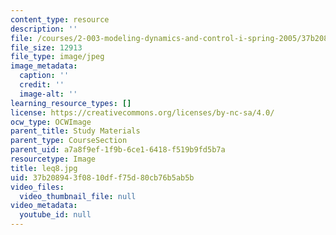 ```yaml
---
content_type: resource
description: ''
file: /courses/2-003-modeling-dynamics-and-control-i-spring-2005/37b208943f0810dff75d80cb76b5ab5b_leq8.jpg
file_size: 12913
file_type: image/jpeg
image_metadata:
  caption: ''
  credit: ''
  image-alt: ''
learning_resource_types: []
license: https://creativecommons.org/licenses/by-nc-sa/4.0/
ocw_type: OCWImage
parent_title: Study Materials
parent_type: CourseSection
parent_uid: a7a8f9ef-1f9b-6ce1-6418-f519b9fd5b7a
resourcetype: Image
title: leq8.jpg
uid: 37b20894-3f08-10df-f75d-80cb76b5ab5b
video_files:
  video_thumbnail_file: null
video_metadata:
  youtube_id: null
---
```

